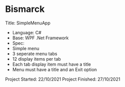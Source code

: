 # Bismarck
Title: SimpleMenuApp
- Language: C#
- Base: WPF .Net Framework
- Spec:
- Simple menu
- 3 seperate menu tabs
- 12 display items per tab
- Each tab display item must have a title
- Menu must have a title and an Exit option

Project Started: 22/10/2021
Project Finished: 27/10/2021
